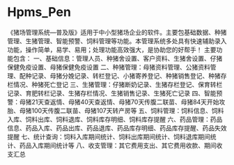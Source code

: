 # Hpms_Pen
 《猪场管理系统—普及版》适用于中小型猪场企业的软件。主要包基础数据、种猪管理、生猪管理、智能预警、饲料管理等功能。本管理系统多处具有快速辅助录入功能，操作简单，易学、易用；处理功能高效强大，是协助您的好帮手！ 主要功能包含： 一、基础信息：管理人员、种猪舍设置、客户资料、生猪舍设置、仔猪保健免疫设置、母猪保健免疫设置 二、种猪管理：母猪资料管理、公猪资料管理、配种记录、母猪分娩记录、转栏登记、小猪寄养登记、种猪销售登记、种猪存栏情况、种猪死亡登记 三、生猪管理：仔猪断奶记录、生猪存栏登记、保育转栏记录、育肥转栏记录、生猪存栏情况、生猪销售记录、生猪死亡记录 四、智能预警：母猪21天查返情、母猪40天查返情、母猪70天传腹二联苗、母猪84天开始攻胎、母猪100天传腹二联苗、母猪107天转产房等 五、饲料管理：饲料信息、饲料入库、饲料出库、饲料退库、饲料库存明细、饲料库存提醒 六、药品管理：药品信息、药品入库、药品出库、药品退库、药品库存明细、药品库存提醒、药品失效提醒 七、统计查询：饲料入库期间统计、饲料出库期间统计、饲料退库期间统计、药品入库期间统计等 八、收支管理：其它费用支出、其它费用收款、期间收支汇总

